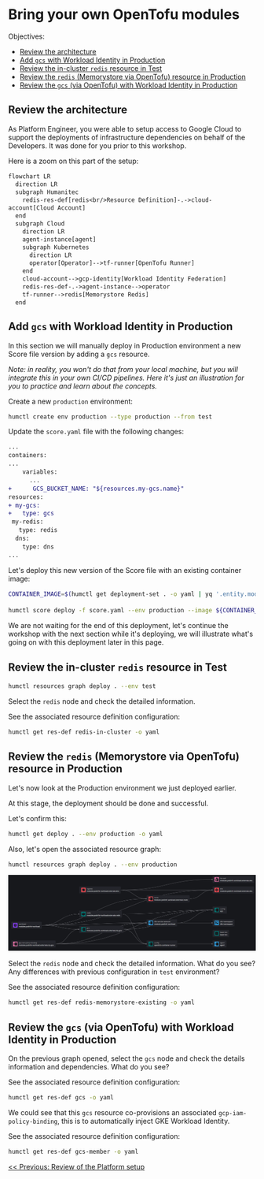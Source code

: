 # Bring your own OpenTofu modules

Objectives:
- [Review the architecture](#review-the-architecture)
- [Add `gcs` with Workload Identity in Production](#add-gcs-with-workload-identity-in-production)
- [Review the in-cluster `redis` resource in Test](#review-the-in-cluster-redis-resource-in-test)
- [Review the `redis` (Memorystore via OpenTofu) resource in Production](#review-the-redis-memorystore-via-opentofu-resource-in-production)
- [Review the `gcs` (via OpenTofu) with Workload Identity in Production](#review-the-gcs-via-opentofu-with-workload-identity-in-production)

## Review the architecture

As Platform Engineer, you were able to setup access to Google Cloud to support the deployments of infrastructure dependencies on behalf of the Developers. It was done for you prior to this workshop.

Here is a zoom on this part of the setup:
```mermaid
flowchart LR
  direction LR
  subgraph Humanitec
    redis-res-def[redis<br/>Resource Definition]-.->cloud-account[Cloud Account]
  end
  subgraph Cloud
    direction LR
    agent-instance[agent]
    subgraph Kubernetes
      direction LR
      operator[Operator]-->tf-runner[OpenTofu Runner]
    end
    cloud-account-->gcp-identity[Workload Identity Federation]
    redis-res-def-.->agent-instance-->operator
    tf-runner-->redis[Memorystore Redis]
  end
```

## Add `gcs` with Workload Identity in Production

In this section we will manually deploy in Production environment a new Score file version by adding a `gcs` resource.

_Note: in reality, you won't do that from your local machine, but you will integrate this in your own CI/CD pipelines. Here it's just an illustration for you to practice and learn about the concepts._

Create a new `production` environment:
```bash
humctl create env production --type production --from test
```

Update the `score.yaml` file with the following changes:
```diff
...
containers:
...
    variables:
      ...
+      GCS_BUCKET_NAME: "${resources.my-gcs.name}"
resources:
+ my-gcs:
+   type: gcs
 my-redis:
   type: redis
  dns:
    type: dns
...
```

Let's deploy this new version of the Score file with an existing container image:
```bash
CONTAINER_IMAGE=$(humctl get deployment-set . -o yaml | yq '.entity.modules[].spec.containers[].image')

humctl score deploy -f score.yaml --env production --image ${CONTAINER_IMAGE}
```

We are not waiting for the end of this deployment, let's continue the workshop with the next section while it's deploying, we will illustrate what's going on with this deployment later in this page.

## Review the in-cluster `redis` resource in Test

```bash
humctl resources graph deploy . --env test
```

Select the `redis` node and check the detailed information.

See the associated resource definition configuration:
```bash
humctl get res-def redis-in-cluster -o yaml
```

## Review the `redis` (Memorystore via OpenTofu) resource in Production

Let's now look at the Production environment we just deployed earlier.

At this stage, the deployment should be done and successful.

Let's confirm this:
```bash
humctl get deploy . --env production -o yaml
```

Also, let's open the associated resource graph:
```bash
humctl resources graph deploy . --env production
```

![alt text](images/image-16.png)

Select the `redis` node and check the detailed information. What do you see? Any differences with previous configuration in `test` environment?

See the associated resource definition configuration:
```bash
humctl get res-def redis-memorystore-existing -o yaml
```

## Review the `gcs` (via OpenTofu) with Workload Identity in Production

On the previous graph opened, select the `gcs` node and check the details information and dependencies. What do you see?

See the associated resource definition configuration:
```bash
humctl get res-def gcs -o yaml
```

We could see that this `gcs` resource co-provisions an associated `gcp-iam-policy-binding`, this is to automatically inject GKE Workload Identity.

See the associated resource definition configuration:
```bash
humctl get res-def gcs-member -o yaml
```

[<< Previous: Review of the Platform setup](platform.md)